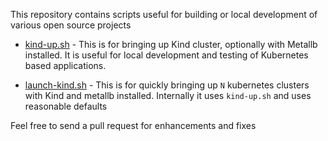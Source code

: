 This repository contains scripts useful for building or local development of various open source projects
* [kind-up.sh](./kind-up.sh) - This is for bringing up Kind cluster, optionally with Metallb installed. It is useful for local development and testing of Kubernetes based applications.

* [launch-kind.sh](./launch-kind.sh) - This is for quickly bringing up `N` kubernetes clusters with Kind and metallb installed. Internally it uses `kind-up.sh` and uses reasonable defaults
 
Feel free to send a pull request for enhancements and fixes
